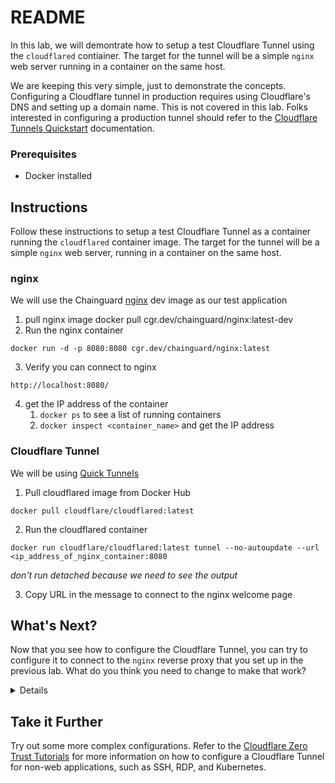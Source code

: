 # README

In this lab, we will demontrate how to setup a test Cloudflare Tunnel using the `cloudflared` contiainer. The target for the tunnel will be a simple `nginx` web server running in a container on the same host.

We are keeping this very simple, just to demonstrate the concepts. Configuring a Cloudflare tunnel in production requires using Cloudflare's DNS and setting up a domain name. This is not covered in this lab. Folks interested in configuring a production tunnel should refer to the [Cloudflare Tunnels Quickstart](https://developers.cloudflare.com/cloudflare-one/connections/connect-application/app-tunnel/quickstart/) documentation.

### Prerequisites
- Docker installed

## Instructions

Follow these instructions to setup a test Cloudflare Tunnel as a container running the `cloudflared` container image. The target for the tunnel will be a simple `nginx` web server, running in a container on the same host.

### nginx

We will use the Chainguard [nginx](https://images.chainguard.dev/directory/image/nginx/overview/?utm_source=bradmorgan&utm_medium=devinfluencers&utm_campaign=FY25-DevInfluencers) dev image as our test application

1. pull nginx image docker pull cgr.dev/chainguard/nginx:latest-dev
2. Run the nginx container
```
docker run -d -p 8080:8080 cgr.dev/chainguard/nginx:latest
```
3. Verify you can connect to nginx 
```
http://localhost:8080/
```
4. get the IP address of the container
	1. `docker ps` to see a list of running containers
	2. `docker inspect <container_name>` and get the IP address

### Cloudflare Tunnel

We will be using [Quick Tunnels](https://developers.cloudflare.com/cloudflare-one/connections/connect-networks/do-more-with-tunnels/trycloudflare/)

1. Pull cloudflared image from Docker Hub 
```
docker pull cloudflare/cloudflared:latest
```
2. Run the cloudflared container
```
docker run cloudflare/cloudflared:latest tunnel --no-autoupdate --url <ip_address_of_nginx_container:8080
```
*don't run detached because we need to see the output*

3. Copy URL in the message to connect to the nginx welcome page

## What's Next?

Now that you see how to configure the Cloudflare Tunnel, you can try to configure it to connect to the `nginx` reverse proxy that you set up in the previous lab. What do you think  you need to change to make that work?

<details>
<summary="Click to see the answer"</summary>
<ul>
	<li>You will need to change the URL in the `cloudflared` command to point to the `nginx` reverse proxy instead of the `nginx` container</li>
    <li>You will need to specify the `lab` network in the `docker run` command for the `cloudflared` container</li></ul>
<br>
<pre>$ Try it out yourself!<br>docker run --network lab cloudflare/cloudflared:latest tunnel --no-autoupdate --url \<ip_address_of_nginx_container\></pre>
</details>

## Take it Further

Try out some more complex configurations. Refer to the [Cloudflare Zero Trust Tutorials](https://developers.cloudflare.com/cloudflare-one/tutorials/) for more information on how to configure a Cloudflare Tunnel for non-web applications, such as SSH, RDP, and Kubernetes.
